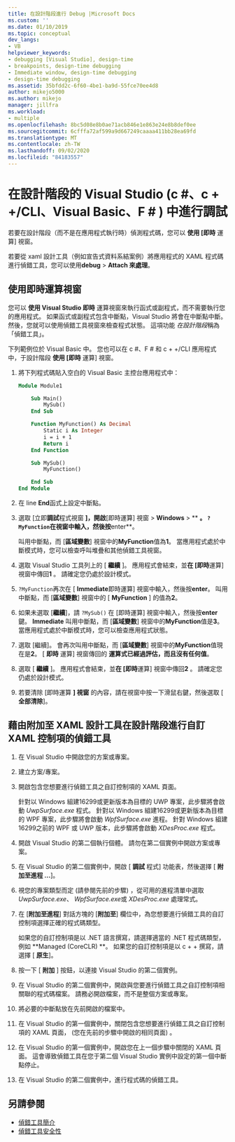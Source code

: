 ```yaml
---
title: 在設計階段進行 Debug |Microsoft Docs
ms.custom: ''
ms.date: 01/10/2019
ms.topic: conceptual
dev_langs:
- VB
helpviewer_keywords:
- debugging [Visual Studio], design-time
- breakpoints, design-time debugging
- Immediate window, design-time debugging
- design-time debugging
ms.assetid: 35bfdd2c-6f60-4be1-ba9d-55fce70ee4d8
author: mikejo5000
ms.author: mikejo
manager: jillfra
ms.workload:
- multiple
ms.openlocfilehash: 8bc5d08e8b0ae71acb846e1e863e24e8b8def0ee
ms.sourcegitcommit: 6cfffa72af599a9d667249caaaa411bb28ea69fd
ms.translationtype: MT
ms.contentlocale: zh-TW
ms.lasthandoff: 09/02/2020
ms.locfileid: "84183557"
---
```

# <a name="debug-at-design-time-in-visual-studio-c-ccli-visual-basic-f"></a>在設計階段的 Visual Studio (c #、c + +/CLI、Visual Basic、F # ) 中進行調試

若要在設計階段（而不是在應用程式執行時）偵測程式碼，您可以 **使用 [即時** 運算] 視窗。

若要從 xaml 設計工具（例如宣告式資料系結案例）將應用程式的 XAML 程式碼進行偵錯工具，您可以使用**debug**  >  **Attach 來處理**。

## <a name="use-the-immediate-window"></a>使用即時運算視窗

您可以 **使用 Visual Studio 即時** 運算視窗來執行函式或副程式，而不需要執行您的應用程式。 如果函式或副程式包含中斷點，Visual Studio 將會在中斷點中斷。 然後，您就可以使用偵錯工具視窗來檢查程式狀態。 這項功能 *在設計階段*稱為「偵錯工具」。

下列範例位於 Visual Basic 中。 您也可以在 c #、F # 和 c + +/CLI 應用程式中，于設計階段 **使用 [即時** 運算] 視窗。

1. 將下列程式碼貼入空白的 Visual Basic 主控台應用程式中：

   ```vb
   Module Module1

       Sub Main()
           MySub()
       End Sub

       Function MyFunction() As Decimal
           Static i As Integer
           i = i + 1
           Return i
       End Function

       Sub MySub()
           MyFunction()

       End Sub
   End Module
   ```

1. 在 line **End**函式上設定中斷點。

1. 選取 [立即**調試**程式視窗 **]，開啟**[即時運算] 視窗  >  **Windows**  >  ** **。 `?MyFunction`在視窗中輸入，然後按**enter**。

   叫用中斷點，而 [**區域變數**] 視窗中的**MyFunction**值為**1**。 當應用程式處於中斷模式時，您可以檢查呼叫堆疊和其他偵錯工具視窗。

1. 選取 Visual Studio 工具列上的 [ **繼續** ]。 應用程式會結束，並**在 [即時**運算] 視窗中傳回**1** 。 請確定您仍處於設計模式。

1. `?MyFunction`再次在 [ **Immediate**即時運算] 視窗中輸入，然後按**enter**。 叫用中斷點，而 [**區域變數**] 視窗中的 [ **MyFunction** ] 的值為**2**。

1. 如果未選取 [**繼續**]，請 `?MySub()` 在 [即時運算] 視窗中輸入，然後按**enter**鍵。 **Immediate** 叫用中斷點，而 [**區域變數**] 視窗中的**MyFunction**值是**3**。 當應用程式處於中斷模式時，您可以檢查應用程式狀態。

1. 選取 [繼續]。 會再次叫用中斷點，而 [**區域變數**] 視窗中的**MyFunction**值現在是**2**。 [ **即時** 運算] 視窗傳回的 **運算式已經過評估，而且沒有任何值**。

1. 選取 [ **繼續** ]。 應用程式會結束，並**在 [即時**運算] 視窗中傳回**2** 。 請確定您仍處於設計模式。

1. 若要清除 [即時運算 **] 視窗** 的內容，請在視窗中按一下滑鼠右鍵，然後選取 [ **全部清除**]。

## <a name="debug-a-custom-xaml-control-at-design-time-by-attaching-to-xaml-designer"></a>藉由附加至 XAML 設計工具在設計階段進行自訂 XAML 控制項的偵錯工具

1. 在 Visual Studio 中開啟您的方案或專案。

1. 建立方案/專案。

1. 開啟包含您想要進行偵錯工具之自訂控制項的 XAML 頁面。

   針對以 Windows 組建16299或更新版本為目標的 UWP 專案，此步驟將會啟動 *UwpSurface.exe* 程式。 針對以 Windows 組建16299或更新版本為目標的 WPF 專案，此步驟將會啟動 *WpfSurface.exe* 進程。 針對 Windows 組建16299之前的 WPF 或 UWP 版本，此步驟將會啟動 *XDesProc.exe* 程式。 

1. 開啟 Visual Studio 的第二個執行個體。 請勿在第二個實例中開啟方案或專案。

1. 在 Visual Studio 的第二個實例中，開啟 [ **調試** 程式] 功能表，然後選擇 [ **附加至進程 ...**]。

1. 視您的專案類型而定 (請參閱先前的步驟) ，從可用的進程清單中選取 *UwpSurface.exe*、 *WpfSurface.exe*或 *XDesProc.exe* 處理常式。

1. 在 [**附加至進程**] 對話方塊的 [**附加至**] 欄位中，為您想要進行偵錯工具的自訂控制項選擇正確的程式碼類型。

   如果您的自訂控制項是以 .NET 語言撰寫，請選擇適當的 .NET 程式碼類型，例如 **Managed (CoreCLR) **。 如果您的自訂控制項是以 c + + 撰寫，請選擇 [ **原生**]。

1. 按一下 [ **附加** ] 按鈕，以連接 Visual Studio 的第二個實例。

1. 在 Visual Studio 的第二個實例中，開啟與您要進行偵錯工具之自訂控制項相關聯的程式碼檔案。 請務必開啟檔案，而不是整個方案或專案。

1. 將必要的中斷點放在先前開啟的檔案中。

1. 在 Visual Studio 的第一個實例中，關閉包含您想要進行偵錯工具之自訂控制項的 XAML 頁面， (您在先前的步驟中開啟的相同頁面) 。

1. 在 Visual Studio 的第一個實例中，開啟您在上一個步驟中關閉的 XAML 頁面。 這會導致偵錯工具在您于第二個 Visual Studio 實例中設定的第一個中斷點停止。

1. 在 Visual Studio 的第二個實例中，進行程式碼的偵錯工具。

## <a name="see-also"></a>另請參閱
- [偵錯工具簡介](../debugger/debugger-feature-tour.md)
- [偵錯工具安全性](../debugger/debugger-security.md)